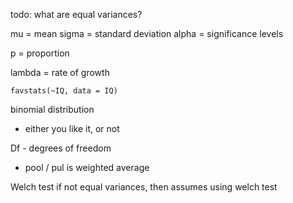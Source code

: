 
todo:
what are equal variances?


mu = mean
sigma = standard deviation
alpha = significance levels

p = proportion


lambda = rate of growth


```
favstats(~IQ, data = IQ)
```

binomial distribution

- either you like it, or not

Df - degrees of freedom

- pool / pul is weighted average


Welch test
  if not equal variances, then assumes using welch test
